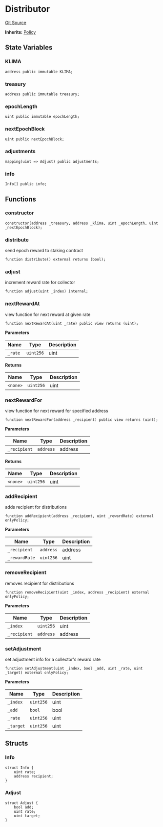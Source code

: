# Distributor
[Git Source](https://github.com/KlimaDAO/klimadao-solidity/blob/b98fc1e8b7dcf2a7b80bbaba384c8c84431739fc/src/protocol/staking/regular/KlimaStakingDistributor_v4.sol)

**Inherits:**
[Policy](/src/protocol/staking/regular/KlimaStakingDistributor_v4.sol/contract.Policy.md)


## State Variables
### KLIMA

```solidity
address public immutable KLIMA;
```


### treasury

```solidity
address public immutable treasury;
```


### epochLength

```solidity
uint public immutable epochLength;
```


### nextEpochBlock

```solidity
uint public nextEpochBlock;
```


### adjustments

```solidity
mapping(uint => Adjust) public adjustments;
```


### info

```solidity
Info[] public info;
```


## Functions
### constructor


```solidity
constructor(address _treasury, address _klima, uint _epochLength, uint _nextEpochBlock);
```

### distribute

send epoch reward to staking contract


```solidity
function distribute() external returns (bool);
```

### adjust

increment reward rate for collector


```solidity
function adjust(uint _index) internal;
```

### nextRewardAt

view function for next reward at given rate


```solidity
function nextRewardAt(uint _rate) public view returns (uint);
```
**Parameters**

|Name|Type|Description|
|----|----|-----------|
|`_rate`|`uint256`|uint|

**Returns**

|Name|Type|Description|
|----|----|-----------|
|`<none>`|`uint256`|uint|


### nextRewardFor

view function for next reward for specified address


```solidity
function nextRewardFor(address _recipient) public view returns (uint);
```
**Parameters**

|Name|Type|Description|
|----|----|-----------|
|`_recipient`|`address`|address|

**Returns**

|Name|Type|Description|
|----|----|-----------|
|`<none>`|`uint256`|uint|


### addRecipient

adds recipient for distributions


```solidity
function addRecipient(address _recipient, uint _rewardRate) external onlyPolicy;
```
**Parameters**

|Name|Type|Description|
|----|----|-----------|
|`_recipient`|`address`|address|
|`_rewardRate`|`uint256`|uint|


### removeRecipient

removes recipient for distributions


```solidity
function removeRecipient(uint _index, address _recipient) external onlyPolicy;
```
**Parameters**

|Name|Type|Description|
|----|----|-----------|
|`_index`|`uint256`|uint|
|`_recipient`|`address`|address|


### setAdjustment

set adjustment info for a collector's reward rate


```solidity
function setAdjustment(uint _index, bool _add, uint _rate, uint _target) external onlyPolicy;
```
**Parameters**

|Name|Type|Description|
|----|----|-----------|
|`_index`|`uint256`|uint|
|`_add`|`bool`|bool|
|`_rate`|`uint256`|uint|
|`_target`|`uint256`|uint|


## Structs
### Info

```solidity
struct Info {
    uint rate;
    address recipient;
}
```

### Adjust

```solidity
struct Adjust {
    bool add;
    uint rate;
    uint target;
}
```


